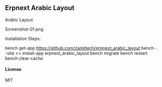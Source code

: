 ## Erpnext Arabic Layout

Arabic Layout

Screenshot-01.png

Installation Steps:

bench get-app https://github.com/zamiltech/erpnext_arabic_layout
bench --site <<sitename>> install-app erpnext_arabic_layout
bench migrate
bench restart
bench clear-cache


#### License

MIT


